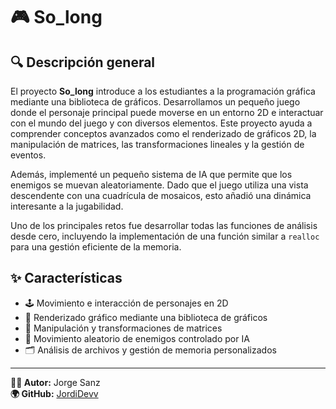 # 🎮 So_long

## 🔍 Descripción general

El proyecto **So_long** introduce a los estudiantes a la programación gráfica mediante una biblioteca de gráficos. Desarrollamos un pequeño juego donde el personaje principal puede moverse en un entorno 2D e interactuar con el mundo del juego y con diversos elementos. Este proyecto ayuda a comprender conceptos avanzados como el renderizado de gráficos 2D, la manipulación de matrices, las transformaciones lineales y la gestión de eventos.

Además, implementé un pequeño sistema de IA que permite que los enemigos se muevan aleatoriamente. Dado que el juego utiliza una vista descendente con una cuadrícula de mosaicos, esto añadió una dinámica interesante a la jugabilidad.

Uno de los principales retos fue desarrollar todas las funciones de análisis desde cero, incluyendo la implementación de una función similar a `realloc` para una gestión eficiente de la memoria.

## ✨ Características

- 🕹️ Movimiento e interacción de personajes en 2D
- 🎨 Renderizado gráfico mediante una biblioteca de gráficos
- 🔄 Manipulación y transformaciones de matrices
- 🧠 Movimiento aleatorio de enemigos controlado por IA
- 🗂️ Análisis de archivos y gestión de memoria personalizados

---

**👨‍💻 Autor:** Jorge Sanz  
**🌍 GitHub:** [JordiDevv](https://github.com/JordiDevv)
